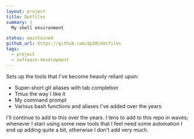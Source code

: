 ```yaml
---
layout: project
title: Dotfiles
summary: |
  My shell environment

status: maintained
github_url: https://github.com/dp28/dotfiles
tags:
  - project
  - software-development
---
```


Sets up the tools that I've become heavily reliant upon:

- Super-short git aliases with tab completion
- Tmux the way I like it
- My command prompt
- Various bash functions and aliases I've added over the years

I'll continue to add to this over the years. I tens to add to this repo in
waves; whenever I start using some new tools that I feel need some automation I
end up adding quite a bit, otherwise I don't add very much.
